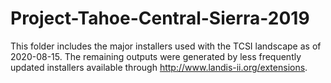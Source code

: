 # Project-Tahoe-Central-Sierra-2019

This folder includes the major installers used with the TCSI landscape as of 2020-08-15.  The remaining outputs were generated by less frequently updated installers available through <http://www.landis-ii.org/extensions>.
